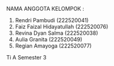 NAMA ANGGOTA KELOMPOK :
1. Rendri Pambudi           (222520041) 
2. Faiz Faizal Hidayatullah (222520076)
3. Revina Dyan Salma        (222520038)
4. Aulia Granita            (222520049)
5. Regian Amayoga           (222520077)

Ti A Semester 3
